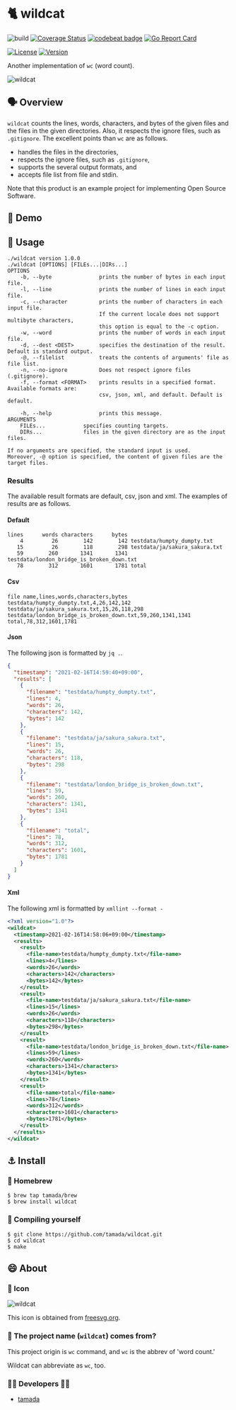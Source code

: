 # :cat2: wildcat

![build](https://github.com/tamada/wildcat/workflows/build/badge.svg)
[![Coverage Status](https://coveralls.io/repos/github/tamada/wildcat/badge.svg?branch=main)](https://coveralls.io/github/tamada/wildcat?branch=main)
[![codebeat badge](https://codebeat.co/badges/ad4259ff-15bc-48e6-b5a5-e23fda711d25)](https://codebeat.co/projects/github-com-tamada-wildcat-main)
[![Go Report Card](https://goreportcard.com/badge/github.com/tamada/wildcat)](https://goreportcard.com/report/github.com/tamada/wildcat)

[![License](https://img.shields.io/badge/License-Apache%202.0-green.svg?logo=spdx)](https://github.com/tamada/tjdoe/blob/master/LICENSE)
[![Version](https://img.shields.io/badge/Version-1.0.0-green.svg)](https://github.com/tamada/tjdoe/releases/tag/v1.0.0)

Another implementation of `wc` (word count).

![wildcat](docs/logo.svg)

## :speaking_head: Overview

`wildcat` counts the lines, words, characters, and bytes of the given files and the files in the given directories.
Also, it respects the ignore files, such as `.gitignore`.
The excellent points than `wc` are as follows.

* handles the files in the directories,
* respects the ignore files, such as `.gitignore`,
* supports the several output formats, and
* accepts file list from file and stdin.

Note that this product is an example project for implementing Open Source Software.

## :walking: Demo

## :runner: Usage

```shell
./wildcat version 1.0.0
./wildcat [OPTIONS] [FILEs...|DIRs...]
OPTIONS
    -b, --byte               prints the number of bytes in each input file.
    -l, --line               prints the number of lines in each input file.
    -c, --character          prints the number of characters in each input file.
                             If the current locale does not support multibyte characters,
                             this option is equal to the -c option.
    -w, --word               prints the number of words in each input file.
    -d, --dest <DEST>        specifies the destination of the result.  Default is standard output.
    -@, --filelist           treats the contents of arguments' file as file list.
    -n, --no-ignore          Does not respect ignore files (.gitignore).
    -f, --format <FORMAT>    prints results in a specified format.  Available formats are:
                             csv, json, xml, and default. Default is default.

    -h, --help               prints this message.
ARGUMENTS
    FILEs...            specifies counting targets.
    DIRs...             files in the given directory are as the input files.

If no arguments are specified, the standard input is used.
Moreover, -@ option is specified, the content of given files are the target files.
```

### Results

The available result formats are default, csv, json and xml.
The examples of results are as follows.

#### Default

```shell
lines      words characters      bytes
    4         26        142        142 testdata/humpty_dumpty.txt
   15         26        118        298 testdata/ja/sakura_sakura.txt
   59        260       1341       1341 testdata/london_bridge_is_broken_down.txt
   78        312       1601       1781 total
```

#### Csv

```csv
file name,lines,words,characters,bytes
testdata/humpty_dumpty.txt,4,26,142,142
testdata/ja/sakura_sakura.txt,15,26,118,298
testdata/london_bridge_is_broken_down.txt,59,260,1341,1341
total,78,312,1601,1781
```

#### Json

The following json is formatted by `jq .`.

```JSON
{
  "timestamp": "2021-02-16T14:59:40+09:00",
  "results": [
    {
      "filename": "testdata/humpty_dumpty.txt",
      "lines": 4,
      "words": 26,
      "characters": 142,
      "bytes": 142
    },
    {
      "filename": "testdata/ja/sakura_sakura.txt",
      "lines": 15,
      "words": 26,
      "characters": 118,
      "bytes": 298
    },
    {
      "filename": "testdata/london_bridge_is_broken_down.txt",
      "lines": 59,
      "words": 260,
      "characters": 1341,
      "bytes": 1341
    },
    {
      "filename": "total",
      "lines": 78,
      "words": 312,
      "characters": 1601,
      "bytes": 1781
    }
  ]
}
```

#### Xml

The following xml is formatted by `xmllint --format -`

```xml
<?xml version="1.0"?>
<wildcat>
  <timestamp>2021-02-16T14:58:06+09:00</timestamp>
  <results>
    <result>
      <file-name>testdata/humpty_dumpty.txt</file-name>
      <lines>4</lines>
      <words>26</words>
      <characters>142</characters>
      <bytes>142</bytes>
    </result>
    <result>
      <file-name>testdata/ja/sakura_sakura.txt</file-name>
      <lines>15</lines>
      <words>26</words>
      <characters>118</characters>
      <bytes>298</bytes>
    </result>
    <result>
      <file-name>testdata/london_bridge_is_broken_down.txt</file-name>
      <lines>59</lines>
      <words>260</words>
      <characters>1341</characters>
      <bytes>1341</bytes>
    </result>
    <result>
      <file-name>total</file-name>
      <lines>78</lines>
      <words>312</words>
      <characters>1601</characters>
      <bytes>1781</bytes>
    </result>
  </results>
</wildcat>
```
## :anchor: Install

### :beer: Homebrew

```shell
$ brew tap tamada/brew
$ brew install wildcat
```

### :muscle: Compiling yourself

```shell
$ git clone https://github.com/tamada/wildcat.git
$ cd wildcat
$ make
```

## :smile: About

### :jack_o_lantern: Icon

![wildcat](docs/logo.svg)

This icon is obtained from [freesvg.org](https://freesvg.org/1527045310).

### :name_badge: The project name (`wildcat`) comes from?

This project origin is `wc` command, and `wc` is the abbrev of 'word count.'

Wildcat can abbreviate as `wc`, too.

### :man_office_worker: Developers :woman_office_worker:

* [tamada](https://tamada.github.io)
